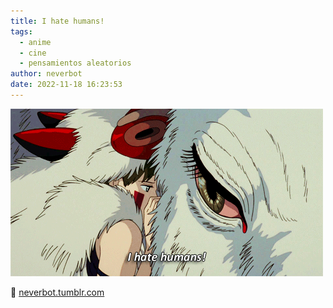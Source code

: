 ```yaml
---
title: I hate humans!
tags:
  - anime
  - cine
  - pensamientos aleatorios
author: neverbot
date: 2022-11-18 16:23:53
---
```


![1rll7syo1](./i-hate-humans/1rll7syo1.gif)

🔗 [neverbot.tumblr.com](https://neverbot.tumblr.com/post/91181671483)

